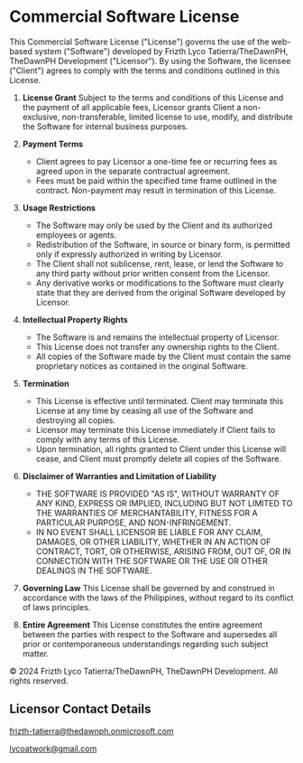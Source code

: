 # Commercial Software License

This Commercial Software License ("License") governs the use of the web-based system ("Software") developed by Frizth Lyco Tatierra/TheDawnPH, TheDawnPH Development ("Licensor"). By using the Software, the licensee ("Client") agrees to comply with the terms and conditions outlined in this License.

1. **License Grant**
   Subject to the terms and conditions of this License and the payment of all applicable fees, Licensor grants Client a non-exclusive, non-transferable, limited license to use, modify, and distribute the Software for internal business purposes.

2. **Payment Terms**
   - Client agrees to pay Licensor a one-time fee or recurring fees as agreed upon in the separate contractual agreement.
   - Fees must be paid within the specified time frame outlined in the contract. Non-payment may result in termination of this License.

3. **Usage Restrictions**
   - The Software may only be used by the Client and its authorized employees or agents.
   - Redistribution of the Software, in source or binary form, is permitted only if expressly authorized in writing by Licensor.
   - The Client shall not sublicense, rent, lease, or lend the Software to any third party without prior written consent from the Licensor.
   - Any derivative works or modifications to the Software must clearly state that they are derived from the original Software developed by Licensor.

4. **Intellectual Property Rights**
   - The Software is and remains the intellectual property of Licensor.
   - This License does not transfer any ownership rights to the Client.
   - All copies of the Software made by the Client must contain the same proprietary notices as contained in the original Software.

5. **Termination**
   - This License is effective until terminated. Client may terminate this License at any time by ceasing all use of the Software and destroying all copies.
   - Licensor may terminate this License immediately if Client fails to comply with any terms of this License.
   - Upon termination, all rights granted to Client under this License will cease, and Client must promptly delete all copies of the Software.

6. **Disclaimer of Warranties and Limitation of Liability**
   - THE SOFTWARE IS PROVIDED "AS IS", WITHOUT WARRANTY OF ANY KIND, EXPRESS OR IMPLIED, INCLUDING BUT NOT LIMITED TO THE WARRANTIES OF MERCHANTABILITY, FITNESS FOR A PARTICULAR PURPOSE, AND NON-INFRINGEMENT.
   - IN NO EVENT SHALL LICENSOR BE LIABLE FOR ANY CLAIM, DAMAGES, OR OTHER LIABILITY, WHETHER IN AN ACTION OF CONTRACT, TORT, OR OTHERWISE, ARISING FROM, OUT OF, OR IN CONNECTION WITH THE SOFTWARE OR THE USE OR OTHER DEALINGS IN THE SOFTWARE.

7. **Governing Law**
   This License shall be governed by and construed in accordance with the laws of the Philippines, without regard to its conflict of laws principles.

8. **Entire Agreement**
   This License constitutes the entire agreement between the parties with respect to the Software and supersedes all prior or contemporaneous understandings regarding such subject matter.

© 2024 Frizth Lyco Tatierra/TheDawnPH, TheDawnPH Development. All rights reserved.

## Licensor Contact Details

frizth-tatierra@thedawnph.onmicrosoft.com

lycoatwork@gmail.com

